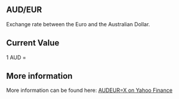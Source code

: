 ## AUD/EUR

Exchange rate between the Euro and the Australian Dollar.

## Current Value

1 AUD = <Value topic="finance/stock-exchange/currency/AUD/EUR" decimals="3" unit="EUR"/>

## More information

More information can be found here: [AUDEUR=X on Yahoo Finance](https://finance.yahoo.com/quote/AUDEUR=X/)
